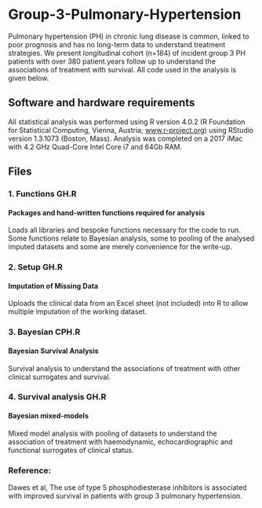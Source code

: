 # Group-3-Pulmonary-Hypertension
Pulmonary hypertension (PH) in chronic lung disease is common, linked to poor prognosis and has no long-term data to understand treatment strategies. We present longitudinal cohort (n=184) of incident group 3 PH patients with over 380 patient.years follow up to understand the associations of treatment with survival. All code used in the analysis is given below.

## Software and hardware requirements
All statistical analysis was performed using R version 4.0.2 (R Foundation for Statistical Computing, Vienna, Austria; www.r-project.org) using RStudio version 1.3.1073 (Boston, Mass). Analysis was completed on a 2017 iMac with 4.2 GHz Quad-Core Intel Core i7 and 64Gb RAM.

## Files
### 1. Functions GH.R
#### Packages and hand-written functions required for analysis
Loads all libraries and bespoke functions necessary for the code to run. Some functions relate to Bayesian analysis, some to pooling of the analysed imputed datasets and some are merely convenience for the write-up.

### 2. Setup GH.R
#### Imputation of Missing Data
Uploads the clinical data from an Excel sheet (not included) into R to allow multiple imputation of the working dataset.

### 3. Bayesian CPH.R
#### Bayesian Survival Analysis
Survival analysis to understand the associations of treatment with other clinical surrogates and survival.

### 4. Survival analysis GH.R
#### Bayesian mixed-models
Mixed model analysis with pooling of datasets to understand the association of treatment with haemodynamic, echocardiographic and functional surrogates of clinical status.


### Reference:
Dawes et al, The use of type 5 phosphodiesterase inhibitors is associated with improved survival in patients with group 3 pulmonary hypertension.


